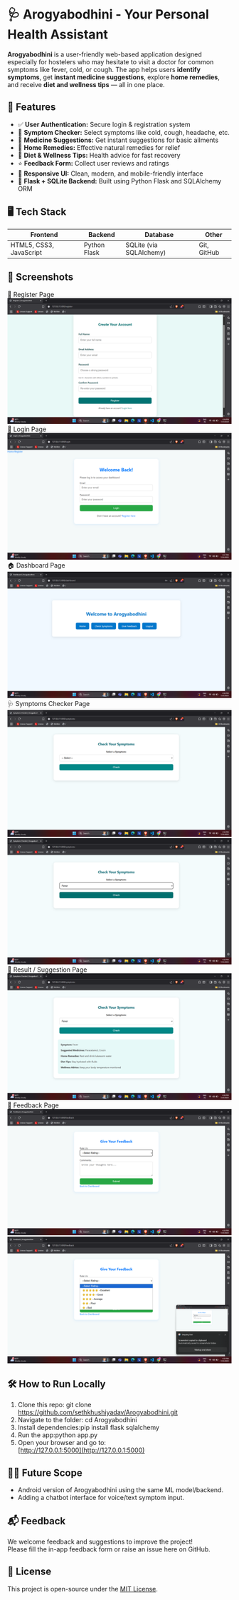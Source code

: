 # 🩺 Arogyabodhini - Your Personal Health Assistant

**Arogyabodhini** is a user-friendly web-based application designed especially for hostelers who may hesitate to visit a doctor for common symptoms like fever, cold, or cough. The app helps users **identify symptoms**, get **instant medicine suggestions**, explore **home remedies**, and receive **diet and wellness tips** — all in one place.

## 🔑 Features

- ✅ **User Authentication:** Secure login & registration system
- 🤒 **Symptom Checker:** Select symptoms like cold, cough, headache, etc.
- 💊 **Medicine Suggestions:** Get instant suggestions for basic ailments
- 🌿 **Home Remedies:** Effective natural remedies for relief
- 🥗 **Diet & Wellness Tips:** Health advice for fast recovery
- ⭐ **Feedback Form:** Collect user reviews and ratings
- 📱 **Responsive UI:** Clean, modern, and mobile-friendly interface
- 💾 **Flask + SQLite Backend:** Built using Python Flask and SQLAlchemy ORM

## 🖥️ Tech Stack

| Frontend | Backend | Database | Other |
|----------|---------|----------|-------|
| HTML5, CSS3, JavaScript | Python Flask | SQLite (via SQLAlchemy) | Git, GitHub |

## 📸 Screenshots

📝 Register Page
![image alt](https://github.com/sethkhushiyadav/Arogyabodhini/blob/f30157ff393cf6075ee6f291a251d74435e7e9eb/Screenshot%202025-07-25%20163649.png)
🔐 Login Page
![image alt](https://github.com/sethkhushiyadav/Arogyabodhini/blob/f30157ff393cf6075ee6f291a251d74435e7e9eb/Screenshot%202025-07-25%20163802.png)
🏠 Dashboard Page
![image alt](https://github.com/sethkhushiyadav/Arogyabodhini/blob/f30157ff393cf6075ee6f291a251d74435e7e9eb/Screenshot%202025-07-25%20163822.png)
🩺 Symptoms Checker Page
![image alt](https://github.com/sethkhushiyadav/Arogyabodhini/blob/f30157ff393cf6075ee6f291a251d74435e7e9eb/Screenshot%202025-07-25%20163837.png)
![image alt](https://github.com/sethkhushiyadav/Arogyabodhini/blob/f30157ff393cf6075ee6f291a251d74435e7e9eb/Screenshot%202025-07-25%20163850.png)
💊 Result / Suggestion Page
![image alt](https://github.com/sethkhushiyadav/Arogyabodhini/blob/f30157ff393cf6075ee6f291a251d74435e7e9eb/Screenshot%202025-07-25%20163900.png)
📝 Feedback Page
![image alt](https://github.com/sethkhushiyadav/Arogyabodhini/blob/f30157ff393cf6075ee6f291a251d74435e7e9eb/Screenshot%202025-07-25%20163922.png)
![image alt](https://github.com/sethkhushiyadav/Arogyabodhini/blob/f30157ff393cf6075ee6f291a251d74435e7e9eb/Screenshot%202025-07-25%20163931.png)

## 🛠️ How to Run Locally

1. Clone this repo: git clone https://github.com/sethkhushiyadav/Arogyabodhini.git
2. Navigate to the folder: cd Arogyabodhini
3. Install dependencies:pip install flask sqlalchemy
4. Run the app:python app.py
5. Open your browser and go to:  
[http://127.0.0.1:5000](http://127.0.0.1:5000)

## 🙋‍♀️ Future Scope

- Android version of Arogyabodhini using the same ML model/backend.
- Adding a chatbot interface for voice/text symptom input.

## 📬 Feedback

We welcome feedback and suggestions to improve the project!  
Please fill the in-app feedback form or raise an issue here on GitHub.

## 📄 License

This project is open-source under the [MIT License](LICENSE).
